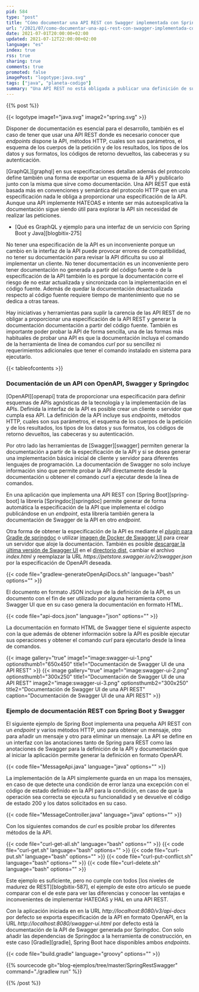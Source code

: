 ```yaml
---
pid: 584
type: "post"
title: "Cómo documentar una API REST con Swagger implementada con Spring Boot"
url: "/2021/07/como-documentar-una-api-rest-con-swagger-implementada-con-spring-boot/"
date: 2021-07-01T20:00:00+02:00
updated: 2021-07-12T22:00:00+02:00
language: "es"
index: true
rss: true
sharing: true
comments: true
promoted: false
imagePost: "logotype:java.svg"
tags: ["java", "planeta-codigo"]
summary: "Una API REST no está obligada a publicar una definición de su API, sin embargo, para quien deba usar API es muy útil disponer de su documentación para usarla correctamente y descubrir de qué _endpoints_ se compone, métodos HTTP, cuales son sus parámetros, el esquema de los cuerpos de la petición y de los resultados, los tipos de los datos y sus formatos, los códigos de retorno devueltos, las cabeceras y su autenticación. OpenAPI permite definir la interfaz de una aplicación de forma agnóstica de la tecnología y lenguaje en el que se implementa, por otro lado Swagger a partir de esa definición permite generar una interfaz HTML con su documentación. La librería Springdoc junto con Spring Boot permite generar tanto la especificación de la API como la documentación simplemente añadiendo una dependencia y varias anotaciones en la implementación de la API."
---
```


{{% post %}}

{{< logotype image1="java.svg" image2="spring.svg" >}}

Disponer de documentación es esencial para el desarrollo, también es el caso de tener que usar una API REST donde es necesario conocer que _endpoints_ dispone la API, métodos HTTP, cuales son sus parámetros, el esquema de los cuerpos de la petición y de los resultados, los tipos de los datos y sus formatos, los códigos de retorno devueltos, las cabeceras y su autenticación.

[GraphQL][graphql] en sus especificaciones detallan además del protocolo define también una forma de exportar un esquema de la API y publicarlo junto con la misma que sirve como documentación. Una API REST que está basada más en convenciones y semántica del protocolo HTTP que en una especificación nada le obliga a proporcionar una especificación de la API. Aunque una API implemente HATEOAS e intente ser más autoexplicativa la documentación sigue siendo útil para explorar la API sin necesidad de realizar las peticiones.

* [Qué es GraphQL y ejemplo para una interfaz de un servicio con Spring Boot y Java][blogbitix-275]

No tener una especificación de la API es un inconveniente porque un cambio en la interfaz de la API puede provocar errores de compatibilidad, no tener su documentación para revisar la API dificulta su uso al implementar un cliente. No tener documentación es un inconveniente pero tener documentación no generada a partir del código fuente o de la especificación de la API también lo es porque la documentación corre el riesgo de no estar actualizada y sincronizada con la implementación en el código fuente. Además de quedar la documentación desactualizada respecto al código fuente requiere tiempo de mantenimiento que no se dedica a otras tareas.

Hay iniciativas y herramientas para suplir la carencia de las API REST de no obligar a proporcionar una especificación de la API REST y generar la documentación documentación a partir del código fuente. También es importante poder probar la API de forma sencilla, una de las formas más habituales de probar una API es que la documentación incluya el comando de la herramienta de línea de comandos _curl_ por su sencillez ni requerimientos adicionales que tener el comando instalado en sistema para ejecutarlo.

{{< tableofcontents >}}

### Documentación de un API con OpenAPI, Swagger y Springdoc

[OpenAPI][openapi] trata de proporcionar una especificación para definir esquemas de APIs agnósticas de la tecnología y la implementación de las APIs. Definida la interfaz de la API es posible crear un cliente o servidor que cumpla esa API. La definición de la API incluye sus _endpoints_, métodos HTTP, cuales son sus parámetros, el esquema de los cuerpos de la petición y de los resultados, los tipos de los datos y sus formatos, los códigos de retorno devueltos, las cabeceras y su autenticación.

Por otro lado las herramientas de [Swagger][swagger] permiten generar la documentación a partir de la especificación de la API y si se desea generar una implementación básica inicial de cliente y servidor para diferentes lenguajes de programación. La documentación de Swagger no solo incluye información sino que permite probar la API directamente desde la documentación u obtener el comando _curl_ a ejecutar desde la línea de comandos.

En una aplicación que implementa una API REST con [Spring Boot][spring-boot] la librería [Springdoc][springdoc] permite generar de forma automática la especificación de la API que implementa el código publicándose en un _endpoint_, esta librería también genera la documentación de Swagger de la API en otro _endpoint_.

Otra forma de obtener la especificación de la API es mediante el [_plugin_ para Gradle de springdoc](https://github.com/springdoc/springdoc-openapi-gradle-plugin) o utilizar [imagen de Docker de Swagger UI](https://hub.docker.com/r/swaggerapi/swagger-ui) para crear un servidor que aloje la documentación. También es posible [descargar la última versión de Swagger UI](https://github.com/swagger-api/swagger-ui/releases/latest) en el [directorio dist](https://github.com/swagger-api/swagger-ui/tree/master/dist), cambiar el archivo _index.html_ y reemplazar la URL _https:\/\/petstore.swagger.io/v2/swagger.json_ por la especificación de OpenAPI deseada.

{{< code file="gradlew-generateOpenApiDocs.sh" language="bash" options="" >}}

El documento en formato JSON incluye de la definición de la API, es un documento con el fin de ser utilizado por alguna herramienta como Swagger UI que en su caso genera la documentación en formato HTML.

{{< code file="api-docs.json" language="json" options="" >}}

La documentación en formato HTML de Swagger tiene el siguiente aspecto con la que además de obtener información sobre la API es posible ejecutar sus operaciones y obtener el comando _curl_ para ejecutarlo desde la linea de comandos.

{{< image
    gallery="true"
    image1="image:swagger-ui-1.png" optionsthumb1="650x450" title1="Documentación de Swagger UI de una API REST" >}}
{{< image
    gallery="true"
    image1="image:swagger-ui-2.png" optionsthumb1="300x250" title1="Documentación de Swagger UI de una API REST"
    image2="image:swagger-ui-3.png" optionsthumb2="300x250" title2="Documentación de Swagger UI de una API REST"
    caption="Documentación de Swagger UI de una API REST" >}}

### Ejemplo de documentación REST con Spring Boot y Swagger

El siguiente ejemplo de Spring Boot implementa una pequeña API REST con un _endpoint_ y varios métodos HTTP, uno para obtener un mensaje, otro para añadir un mensaje y otro para eliminar un mensaje. La API se define en un interfaz con las anotaciones tanto de Spring para REST como las anotaciones de Swagger para la definición de la API y documentación que al iniciar la aplicación permite generar la definición en formato OpenAPI.

{{< code file="MessageApi.java" language="java" options="" >}}

La implementación de la API simplemente guarda en un mapa los mensajes, en caso de que detecte una condición de error lanza una excepción con el código de estado definido en la API para la condición, en caso de que la operación sea correcta se ejecuta su funcionalidad y se devuelve el código de estado 200 y los datos solicitados en su caso.

{{< code file="MessageController.java" language="java" options="" >}}

Con los siguientes comandos de _curl_ es posible probar los diferentes métodos de la API.

{{< code file="curl-get-all.sh" language="bash" options="" >}}
{{< code file="curl-get.sh" language="bash" options="" >}}
{{< code file="curl-put.sh" language="bash" options="" >}}
{{< code file="curl-put-conflict.sh" language="bash" options="" >}}
{{< code file="curl-delete.sh" language="bash" options="" >}}

Este ejemplo es suficiente, pero no cumple con todos [los niveles de madurez de REST][blogbitix-587], el ejemplo de este otro artículo se puede comparar con el de este para ver las diferencias y conocer las ventajas e inconvenientes de implementar HATEOAS y HAL en una API REST.

Con la aplicación iniciada en en la URL _http:\/\/localhost:8080/v3/api-docs_ por defecto se exporta especificación de la API en formato OpenAPI, en la URL _http:\/\/localhost:8080/swagger-ui.html_ por defecto está la documentación de la API de Swagger generada por Springdoc. Con solo añadir las dependencias de Springdoc a la herramienta de construcción, en este caso [Gradle][gradle], Spring Boot hace disponibles ambos _endpoints_.

{{< code file="build.gradle" language="groovy" options="" >}}

{{% sourcecode git="blog-ejemplos/tree/master/SpringRestSwagger" command="./gradlew run" %}}

{{% /post %}}
